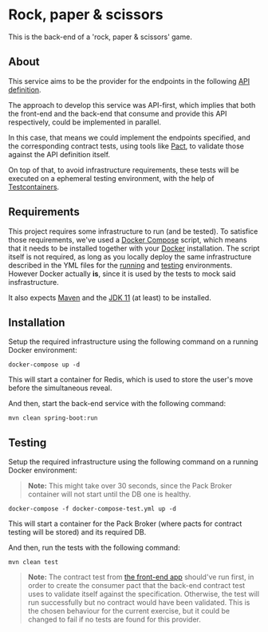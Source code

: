 
# Rock, paper & scissors

This is the back-end of a 'rock, paper & scissors' game.

## About

This service aims to be the provider for the endpoints in the following [API definition](https://github.com/jobosk/rps-api).

The approach to develop this service was API-first, which implies that both the front-end and the back-end that consume and provide this API respectively, could be implemented in parallel.

In this case, that means we could implement the endpoints specified, and the corresponding contract tests, using tools like [Pact](https://pact.io/), to validate those against the API definition itself.

On top of that, to avoid infrastructure requirements, these tests will be executed on a ephemeral testing environment, with the help of [Testcontainers](https://www.testcontainers.org/).

## Requirements

This project requires some infrastructure to run (and be tested). To satisfice those requirements, we've used a [Docker Compose](https://docs.docker.com/compose/) script, which means that it needs to be installed together with your [Docker](https://www.docker.com/) installation.
The script itself is not required, as long as you locally deploy the same infrastructure described in the YML files for the [running](https://github.com/jobosk/rps-service/blob/master/docker-compose.yaml) and [testing](https://github.com/jobosk/rps-service/blob/master/docker-compose-test.yaml) environments. However Docker actually **is**, since it is used by the tests to mock said insfrastructure.

It also expects [Maven](https://maven.apache.org/install.html) and the [JDK 11](https://docs.oracle.com/en/java/javase/11/install/overview-jdk-installation.html) (at least) to be installed.

## Installation

Setup the required infrastructure using the following command on a running Docker environment:
```
docker-compose up -d
```
This will start a container for Redis, which is used to store the user's move before the simultaneous reveal.

And then, start the back-end service with the following command:
```
mvn clean spring-boot:run
```

## Testing

Setup the required infrastructure using the following command on a running Docker environment:
> **Note:** This might take over 30 seconds, since the Pack Broker container will not start until the DB one is healthy.
```
docker-compose -f docker-compose-test.yml up -d
```
This will start a container for the Pack Broker (where pacts for contract testing will be stored) and its required DB.

And then, run the tests with the following command:
```
mvn clean test
```
> **Note:** The contract test from [the front-end app](https://github.com/jobosk/rps-front) should've run first, in order to create the consumer pact that the back-end contract test uses to validate itself against the specification. Otherwise, the test will run successfully but no contract would have been validated. This is the chosen behaviour for the current exercise, but it could be changed to fail if no tests are found for this provider.
